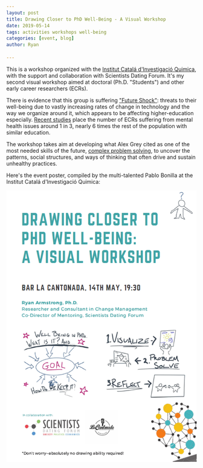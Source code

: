 ```yaml
---
layout: post
title: Drawing Closer to PhD Well-Being - A Visual Workshop
date: 2019-05-14
tags: activities workshops well-being
categories: [event, blog]
author: Ryan

---
```


This is a workshop organized with the <a href="http://iciq.es/">Institut Catalá d'Investigació Quimica</a>, with the support and collaboration with Scientists Dating Forum. It's my second visual workshop aimed at doctoral (Ph.D. "Students") and other early career researchers (ECRs).

There is evidence that this group is suffering <a href="https://www.youtube.com/watch?v=fkUwXenBokU">"Future Shock"</a>: threats to their well-being due to vastly increasing rates of change in technology and the way we organize around it, which appears to be affecting higher-education especially. <a href="https://www.sciencedirect.com/science/article/abs/pii/S0048733317300422">Recent studies</a> place the number of ECRs suffering from mental health issues around 1 in 3, nearly 6 times the rest of the population with similar education.

The workshop takes aim at developing what Alex Grey cited as one of the most needed skills of the future, <a href="https://www.weforum.org/agenda/2016/01/the-10-skills-you-need-to-thrive-in-the-fourth-industrial-revolution/">complex problem solving</a>, to uncover the patterns, social structures, and ways of thinking that often drive and sustain unhealthy practices.


Here's the event poster, compiled by the multi-talented Pablo Bonilla at the Institut Catalá d'Investigació Quimica:


![Event Poster](/assets/img/2019.5.14poster.PNG)
